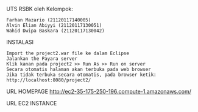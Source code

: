 UTS RSBK oleh Kelompok:

    Farhan Mazario (21120117140005)
    Alvin Elian Abiyyi (21120117130051)
    Wahid Dwipa Baskara (21120117130042)

INSTALASI

    Import the project2.war file ke dalam Eclipse
    Jalankan the Payara server
    Klik kanan pada project2 >> Run As >> Run on server
    Secara otomatis halaman akan terbuka pada web browser
    Jika tidak terbuka secara otomatis, pada browser ketik: http://localhost:8080/project2/

URL HOMEPAGE http://ec2-35-175-250-196.compute-1.amazonaws.com/

URL EC2 INSTANCE
